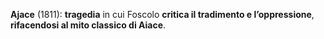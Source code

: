 **Ajace** (1811): **tragedia** in cui Foscolo **critica il tradimento e l’oppressione**, **rifacendosi al mito classico di Aiace**.